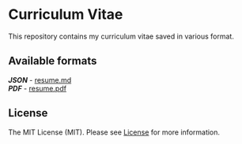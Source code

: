 # Curriculum Vitae

This repository contains my curriculum vitae saved in various format.

## Available formats

***JSON*** - [resume.md](resume.json) \
***PDF*** - [resume.pdf](resume.pdf)

## License

The MIT License (MIT). Please see [License](LICENSE) for more information.
